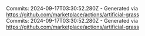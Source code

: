 Commits: 2024-09-17T03:30:52.280Z - Generated via https://github.com/marketplace/actions/artificial-grass
<br>
Commits: 2024-09-17T03:30:52.280Z - Generated via https://github.com/marketplace/actions/artificial-grass
<br>
